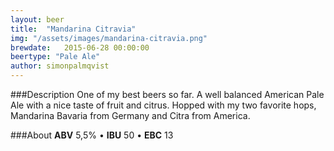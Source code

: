 ```yaml
---
layout: beer
title:  "Mandarina Citravia"
img: "/assets/images/mandarina-citravia.png"
brewdate:   2015-06-28 00:00:00
beertype: "Pale Ale"
author: simonpalmqvist
---
```


###Description
One of my best beers so far. A well balanced American Pale Ale with a nice taste of fruit and citrus.
Hopped with my two favorite hops, Mandarina Bavaria from Germany and Citra from America.

###About
__ABV__ 5,5% • __IBU__ 50 • __EBC__ 13